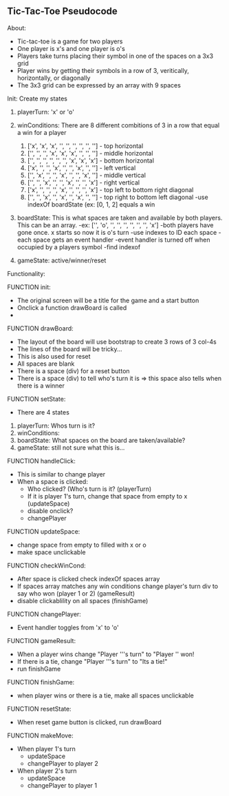 ## Tic-Tac-Toe Pseudocode

 About:
 
 - Tic-tac-toe is a game for two players
 - One player is x's and one player is o's
 - Players take turns placing their symbol in one of the spaces on a 3x3 grid
 - Player wins by getting their symbols in a row of 3, veritically, horizontally, or diagonally
 - The 3x3 grid can be expressed by an array with 9 spaces
 
 Init: Create my states
 
 1. playerTurn: 'x' or 'o'
 
 2. winConditions: There are 8 different combitions of 3 in a row that equal a win for a player
    1. ['x', 'x', 'x', '', '', '', '', '', ''] - top horizontal   
    3. ['', '', '', 'x', 'x', 'x', '', '', ''] - middle horizontal
    4. ['', '', '', '', '', '', 'x', 'x', 'x'] - bottom horizontal
    5. ['x', '', '', 'x', '', '', 'x', '', ''] - left vertical
    6. ['', 'x', '', '', 'x', '', '', 'x', ''] - middle vertical
    7. ['', '', 'x', '', '', 'x', '', '', 'x'] - right vertical 
    8. ['x', '', '', '', 'x', '', '', '', 'x'] - top left to bottom right diagonal
    9. ['', '', 'x', '', 'x', '', 'x', '', ''] - top right to bottom left diagonal
  -use indexOf boardState (ex: [0, 1, 2] equals a win 
 
 3. boardState: This is what spaces are taken and available by both players. This can be an array.
  -ex: ['', 'o', '', '', '', '', '', '', 'x']
  -both players have gone once. x starts so now it is o's turn
  -use indexes to ID each space
  -each space gets an event handler
  -event handler is turned off when occupied by a players symbol
  -find indexof
  
4. gameState: active/winner/reset

Functionality: 

FUNCTION init:
  - The original screen will be a title for the game and a start button
  - Onclick a function drawBoard is called
  -

FUNCTION drawBoard: 
  - The layout of the board will use bootstrap to create 3 rows of 3 col-4s
  - The lines of the board will be tricky...
  - This is also used for reset
  - All spaces are blank
  - There is a space (div) for a reset button
  - There is a space (div) to tell who's turn it is => this space also tells when there is a winner

FUNCTION setState:
 - There are 4 states
 1. playerTurn: Whos turn is it?
 2. winConditions: 
 3. boardState: What spaces on the board are taken/available?
 4. gameState: still not sure what this is...

FUNCTION handleClick:
  - This is similar to change player
  - When a space is clicked:
    - Who clicked? (Who's turn is it? (playerTurn)
    - If it is player 1's turn, change that space from empty to x (updateSpace)
    - disable onclick?
    - changePlayer

FUNCTION updateSpace:
   - change space from empty to filled with x or o
   - make space unclickable

FUNCTION checkWinCond:
   - After space is clicked check indexOf spaces array
   - If spaces array matches any win conditions change player's turn div to say who won (player 1 or 2) (gameResult)
   - disable clickablility on all spaces (finishGame)

FUNCTION changePlayer:
  - Event handler toggles from 'x' to 'o'

FUNCTION gameResult:
 - When a player wins change "Player '''s turn" to "Player '' won!
 - If there is a tie, change "Player '''s turn" to "Its a tie!"
 - run finishGame

FUNCTION finishGame: 
 - when player wins or there is a tie, make all spaces unclickable

FUNCTION resetState:
 - When reset game button is clicked, run drawBoard

FUNCTION makeMove:
 - When player 1's turn
   - updateSpace
   - changePlayer to player 2
 - When player 2's turn
   - updateSpace
   - changePlayer to player 1


  
  
 
 
 
 
 
 
